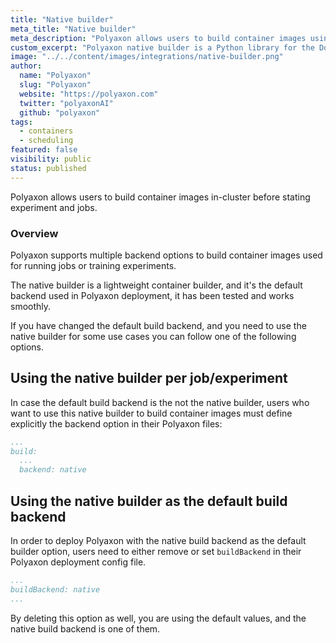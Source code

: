 ```yaml
---
title: "Native builder"
meta_title: "Native builder"
meta_description: "Polyaxon allows users to build container images using the native builder project."
custom_excerpt: "Polyaxon native builder is a Python library for the Docker Engine API."
image: "../../content/images/integrations/native-builder.png"
author:
  name: "Polyaxon"
  slug: "Polyaxon"
  website: "https://polyaxon.com"
  twitter: "polyaxonAI"
  github: "polyaxon"
tags: 
  - containers
  - scheduling
featured: false
visibility: public
status: published
---
```


Polyaxon allows users to build container images in-cluster before stating experiment and jobs.

### Overview

Polyaxon supports multiple backend options to build container images used for running jobs or training experiments.

The native builder is a lightweight container builder, and it's the default backend used in Polyaxon deployment, it has been tested and works smoothly.

If you have changed the default build backend, and you need to use the native builder for some use cases you can follow one of the following options.  

## Using the native builder per job/experiment

In case the default build backend is the not the native builder, 
users who want to use this native builder to build container images must define explicitly the backend option in their Polyaxon files:

```yaml
...
build:
  ...
  backend: native
```

## Using the native builder as the default build backend

In order to deploy Polyaxon with the native build backend as the default builder option, users need to either remove or set `buildBackend` in their Polyaxon deployment config file.

```yaml
...
buildBackend: native
...
```

By deleting this option as well, you are using the default values, and the native build backend is one of them.
